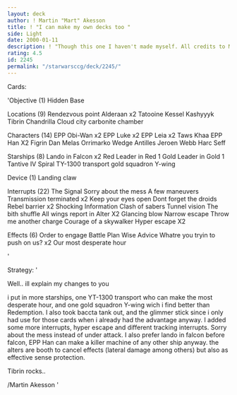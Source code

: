 ```yaml
---
layout: deck
author: ! Martin "Mart" Akesson
title: ! "I can make my own decks too "
side: Light
date: 2000-01-11
description: ! "Though this one I haven't made myself. All credits to Martin Falke for the idea, i've seen him play it too my personlal changes included."
rating: 4.5
id: 2245
permalink: "/starwarsccg/deck/2245/"
---
```

Cards: 

'Objective (1)
Hidden Base

Locations (9)
Rendezvous point
Alderaan x2
Tatooine
Kessel
Kashyyyk
Tibrin
Chandrilla
Cloud city  carbonite chamber

Characters (14)
EPP Obi-Wan x2
EPP Luke x2
EPP Leia x2
Taws Khaa
EPP Han X2
Figrin Dan
Melas
Orrimarko
Wedge Antilles
Jeroen Webb
Harc Seff

Starships (8)
Lando in Falcon x2
Red Leader in Red 1
Gold Leader in Gold 1
Tantive IV
Spiral
TY-1300 transport
gold squadron Y-wing

Device (1)
Landing claw

Interrupts (22)
The Signal
Sorry about the mess
A few maneuvers
Transmission terminated x2
Keep your eyes open
Dont forget the droids
Rebel barrier x2
Shocking Information
Clash of sabers
Tunnel vision
The bith shuffle
All wings report in
Alter X2
Glancing blow
Narrow escape
Throw me another charge
Courage of a skywalker
Hyper escape X2

Effects (6)
Order to engage
Battle Plan
Wise Advice
Whatre you tryin to push on us? x2
Our most desperate hour



'

Strategy: '

Well.. ill explain my changes to you

i put in more starships, one YT-1300 transport who can make the most desperate hour, and one gold squadron Y-wing wich i find better than Redemption. I also took baccta tank out, and the glimmer stick since i only had use for those cards when i already had the advantage anyway. I added some more interrupts, hyper escape and different tracking interrupts. Sorry about the mess instead of under attack. I also prefer lando in falcon before falcon, EPP Han can make a killer machine of any other ship anyway. the alters are booth to cancel effects (lateral damage among others) but also as effective sense protection.

Tibrin rocks..

/Martin Akesson
'
